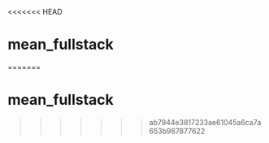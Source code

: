 <<<<<<< HEAD
# mean_fullstack
=======
# mean_fullstack
>>>>>>> ab7944e3817233ae61045a6ca7a653b987877622
